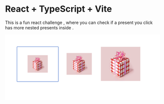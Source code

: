 # React + TypeScript + Vite

This is a fun react challenge , where you can check if a present you click has more nested presents inside .

![Preview of challenge](./src/assets/readme.png)